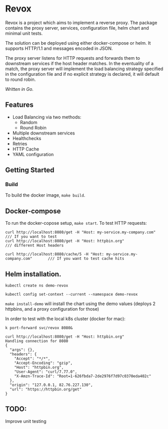 # Revox

Revox is a project which aims to implement a reverse proxy. The package contains the proxy server, services, configuration file, helm chart and minimal unit tests.

The solution can be deployed using either docker-compose or helm.
It supports HTTP/1.1 and messages encoded in JSON.

The proxy server listens for HTTP requests and forwards them to downstream services if the host header matches. In the eventuality of a match, the proxy server will implement the load balancing strategy specified in the configuration file and if no explicit strategy is declared, it will default to round robin.

*Written in Go.*



## Features
- Load Balancing via two methods:
  - Random 
  - Round Robin
- Multiple downstream services
- Healthchecks
- Retries
- HTTP Cache
- YAML configuration




## Getting Started

### Build

To build the docker image, `make build`.




## Docker-compose
To run the docker-copose setup, `make start`.
To test HTTP requests:
```
curl http://localhost:8080/get -H "Host: my-service.my-company.com"           /// If you want to test
curl http://localhost:8080/get -H "Host: httpbin.org"                         /// different Host headers

curl http://localhost:8080/cache/5 -H "Host: my-service.my-company.com"       /// If you want to test cache hits

```




## Helm installation.

`kubectl create ns demo-revox`

`kubectl config set-context --current --namespace demo-revox`

`make install-demo` will install the chart using the demo values (deploys 2 httpbins, and a proxy configuration for those)

In order to test with the local k8s cluster (docker for mac):
```
k port-forward svc/revox 8080&

curl http://localhost:8080/get -H "Host: httpbin.org"
Handling connection for 8080
{
  "args": {},
  "headers": {
    "Accept": "*/*",
    "Accept-Encoding": "gzip",
    "Host": "httpbin.org",
    "User-Agent": "curl/7.77.0",
    "X-Amzn-Trace-Id": "Root=1-626fbda7-2de2976f7d97c0370eda402c"
  },
  "origin": "127.0.0.1, 82.76.227.130",
  "url": "https://httpbin.org/get"
}
```


## TODO:

Improve unit testing